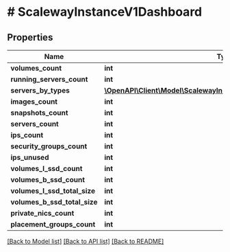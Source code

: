# # ScalewayInstanceV1Dashboard

## Properties

Name | Type | Description | Notes
------------ | ------------- | ------------- | -------------
**volumes_count** | **int** |  | [optional]
**running_servers_count** | **int** |  | [optional]
**servers_by_types** | [**\OpenAPI\Client\Model\ScalewayInstanceV1DashboardServersByTypes**](ScalewayInstanceV1DashboardServersByTypes.md) |  | [optional]
**images_count** | **int** |  | [optional]
**snapshots_count** | **int** |  | [optional]
**servers_count** | **int** |  | [optional]
**ips_count** | **int** |  | [optional]
**security_groups_count** | **int** |  | [optional]
**ips_unused** | **int** |  | [optional]
**volumes_l_ssd_count** | **int** |  | [optional]
**volumes_b_ssd_count** | **int** |  | [optional]
**volumes_l_ssd_total_size** | **int** | (in bytes) | [optional]
**volumes_b_ssd_total_size** | **int** | (in bytes) | [optional]
**private_nics_count** | **int** |  | [optional]
**placement_groups_count** | **int** |  | [optional]

[[Back to Model list]](../../README.md#models) [[Back to API list]](../../README.md#endpoints) [[Back to README]](../../README.md)
